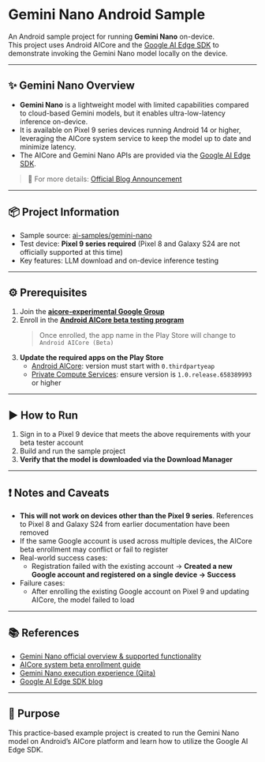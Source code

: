 # Gemini Nano Android Sample

An Android sample project for running **Gemini Nano** on-device.  
This project uses Android AICore and the [Google AI Edge SDK](https://ai.google.dev/edge) to demonstrate invoking the Gemini Nano model locally on the device.

---

## ✨ Gemini Nano Overview

- **Gemini Nano** is a lightweight model with limited capabilities compared to cloud-based Gemini models, but it enables ultra-low-latency inference on-device.  
- It is available on Pixel 9 series devices running Android 14 or higher, leveraging the AICore system service to keep the model up to date and minimize latency.  
- The AICore and Gemini Nano APIs are provided via the [Google AI Edge SDK](https://ai.google.dev/edge).

> 📌 For more details: [Official Blog Announcement](https://android-developers.googleblog.com/2023/12/a-new-foundation-for-ai-on-android.html)

---

## 📦 Project Information

- Sample source: [ai-samples/gemini-nano](https://github.com/android/ai-samples/tree/main/gemini-nano)  
- Test device: **Pixel 9 series required** (Pixel 8 and Galaxy S24 are not officially supported at this time)  
- Key features: LLM download and on-device inference testing

---

## ⚙️ Prerequisites

1. Join the **[aicore-experimental Google Group](https://groups.google.com/g/aicore-experimental)**
2. Enroll in the **[Android AICore beta testing program](https://play.google.com/apps/testing/com.google.android.aicore)**  
   > Once enrolled, the app name in the Play Store will change to `Android AICore (Beta)`
3. **Update the required apps on the Play Store**  
   - [Android AICore](https://play.google.com/store/apps/details?id=com.google.android.aicore): version must start with `0.thirdpartyeap`  
   - [Private Compute Services](https://play.google.com/store/apps/details?id=com.google.android.as.oss): ensure version is `1.0.release.658389993` or higher

---

## ▶️ How to Run

1. Sign in to a Pixel 9 device that meets the above requirements with your beta tester account  
2. Build and run the sample project  
3. **Verify that the model is downloaded via the Download Manager**

---

## ❗ Notes and Caveats

- **This will not work on devices other than the Pixel 9 series**. References to Pixel 8 and Galaxy S24 from earlier documentation have been removed  
- If the same Google account is used across multiple devices, the AICore beta enrollment may conflict or fail to register  
- Real-world success cases:  
  - Registration failed with the existing account → **Created a new Google account and registered on a single device → Success**  
- Failure cases:  
  - After enrolling the existing Google account on Pixel 9 and updating AICore, the model failed to load

---

## 📚 References

- [Gemini Nano official overview & supported functionality](https://developer.android.com/ai/gemini-nano#supported-functionality)  
- [AICore system beta enrollment guide](https://play.google.com/apps/testing/com.google.android.aicore)  
- [Gemini Nano execution experience (Qiita)](https://qiita.com/takahirom/items/1c5f133ae0cfeb9b9517)  
- [Google AI Edge SDK blog](https://iurysouza.dev/ai-edge-sdk/)

---

## 🧪 Purpose

This practice-based example project is created to run the Gemini Nano model on Android’s AICore platform and learn how to utilize the Google AI Edge SDK.
